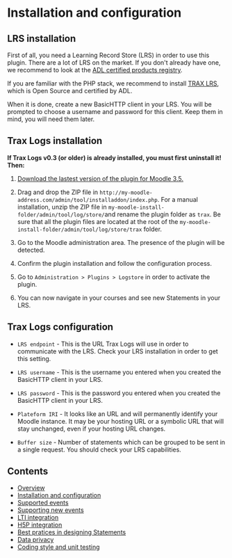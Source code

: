 # Installation and configuration

## LRS installation

First of all, you need a Learning Record Store (LRS) in order to use this plugin.
There are a lot of LRS on the market. If you don't already have one, we recommend to look at the [ADL certified products registry](https://adopters.adlnet.gov/products/all/0).

If you are familiar with the PHP stack, we recommend to install [TRAX LRS](https://github.com/trax-project/trax-lrs), which is Open Source and certified by ADL.

When it is done, create a new BasicHTTP client in your LRS. You will be prompted to choose a username and password for this client. Keep them in mind, you will need them later.


## Trax Logs installation

**If Trax Logs v0.3 (or older) is already installed, you must first uninstall it! Then:**

1. [Download the lastest version of the plugin for Moodle 3.5.](https://github.com/trax-project/moodle-trax-logs/releases)

2. Drag and drop the ZIP file in `http://my-moodle-address.com/admin/tool/installaddon/index.php`.
For a manual installation, unzip the ZIP file in `my-moodle-install-folder/admin/tool/log/store/`and rename the plugin folder as `trax`. Be sure that all the plugin files are located at the root of the `my-moodle-install-folder/admin/tool/log/store/trax` folder.

3. Go to the Moodle administration area. The presence of the plugin will be detected.

4. Confirm the plugin installation and follow the configuration process.

5. Go to `Administration > Plugins > Logstore` in order to activate the plugin.

6. You can now navigate in your courses and see new Statements in your LRS.


## Trax Logs configuration

- `LRS endpoint` - This is the URL Trax Logs will use in order to communicate with the LRS. Check your LRS installation in order to get this setting.

- `LRS username` - This is the username you entered when you created the BasicHTTP client in your LRS. 

- `LRS password` - This is the password you entered when you created the BasicHTTP client in your LRS. 

- `Plateform IRI` - It looks like an URL and will permanently identify your Moodle instance. It may be your hosting URL or a symbolic URL that will stay unchanged, even if your hosting URL changes. 

- `Buffer size` - Number of statements which can be grouped to be sent in a single request. You should check your LRS capabilities. 


## Contents

* [Overview](../README.md)
* [Installation and configuration](install.md)
* [Supported events](events.md)
* [Supporting new events](extend.md)
* [LTI integration](lti.md)
* [H5P integration](h5p.md)
* [Best pratices in designing Statements](best-practices.md)
* [Data privacy](privacy.md)
* [Coding style and unit testing](test.md)
